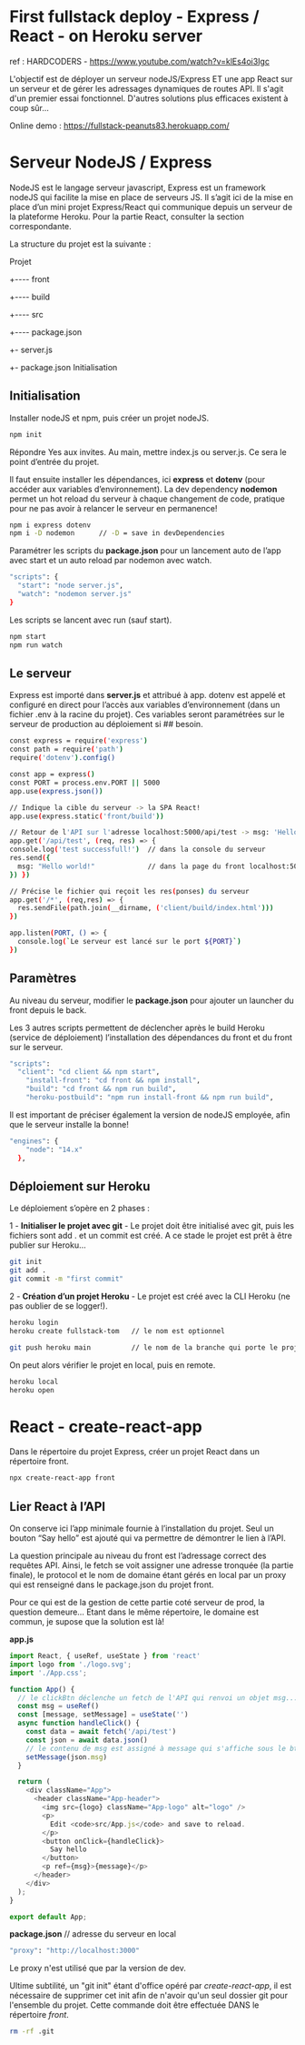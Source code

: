 # First fullstack deploy - Express / React - on Heroku server

ref : HARDCODERS -  https://www.youtube.com/watch?v=klEs4oi3Igc

L'objectif est de déployer un serveur nodeJS/Express ET une app React sur un serveur et de gérer les adressages dynamiques de routes API.
Il s'agit d'un premier essai fonctionnel. D'autres solutions plus efficaces existent à coup sûr...

Online demo : https://fullstack-peanuts83.herokuapp.com/

# Serveur NodeJS / Express

NodeJS est le langage serveur javascript, Express est un framework nodeJS qui facilite la mise en place de serveurs JS.
Il s’agit ici de la mise en place d’un mini projet Express/React qui communique depuis un serveur de la plateforme Heroku. Pour la partie React, consulter la section correspondante.

La structure du projet est la suivante :

Projet

+---- front

+---- build

+---- src

+---- package.json

+- server.js

+- package.json
Initialisation

## Initialisation

Installer nodeJS et npm, puis créer un projet nodeJS.

```bash
npm init
```

Répondre Yes aux invites. Au  main, mettre index.js ou server.js. Ce sera le point d’entrée du projet.

Il faut ensuite installer les dépendances, ici **express** et **dotenv** (pour accéder aux variables d’environnement). La dev dependency **nodemon** permet un hot reload du serveur à chaque changement de code, pratique pour ne pas avoir à relancer le serveur en permanence!

```bash
npm i express dotenv
npm i -D nodemon      // -D = save in devDependencies
```

Paramétrer les scripts du **package.json** pour un lancement auto de l’app avec start et un auto reload par nodemon avec watch.

```bash
"scripts": {
  "start": "node server.js",
  "watch": "nodemon server.js"
}
```

Les scripts se lancent avec run (sauf start).

```bash
npm start
npm run watch
```

## Le serveur

Express est importé dans **server.js** et attribué à app.
dotenv est appelé et configuré en direct pour l’accès aux variables d’environnement (dans un fichier .env à la racine du projet). Ces variables seront paramétrées sur le serveur de production au déploiement si ## besoin.

```bash
const express = require('express')
const path = require('path')
require('dotenv').config()

const app = express()
const PORT = process.env.PORT || 5000
app.use(express.json())

// Indique la cible du serveur -> la SPA React!
app.use(express.static('front/build'))

// Retour de l'API sur l'adresse localhost:5000/api/test -> msg: 'Hello world!'
app.get('/api/test', (req, res) => {
console.log('test successfull!')  // dans la console du serveur
res.send({
  msg: "Hello world!"             // dans la page du front localhost:5000/api/test
}) })

// Précise le fichier qui reçoit les res(ponses) du serveur
app.get('/*', (req,res) => {
  res.sendFile(path.join(__dirname, ('client/build/index.html')))
})

app.listen(PORT, () => {
  console.log(`Le serveur est lancé sur le port ${PORT}`)
})
```

## Paramètres

Au niveau du serveur, modifier le **package.json** pour ajouter un launcher du front depuis le back.

Les 3 autres scripts permettent de déclencher après le build Heroku (service de déploiement) l’installation des dépendances du front et du front sur le serveur.

```bash
"scripts":
  "client": "cd client && npm start",
    "install-front": "cd front && npm install",
    "build": "cd front && npm run build",
    "heroku-postbuild": "npm run install-front && npm run build",
```


Il est important de préciser également la version de nodeJS employée, afin que le serveur installe la bonne!

```bash
"engines": {
    "node": "14.x"
  },
```

## Déploiement sur Heroku

Le déploiement s’opère en 2 phases :

1 - **Initialiser le projet avec git** - Le projet doit être initialisé avec git, puis les fichiers sont add . et un commit est créé. A ce stade le projet est prêt à être publier sur Heroku…

```bash
git init
git add .
git commit -m "first commit"
```


2 - **Création d’un projet Heroku** - Le projet est créé avec la CLI Heroku (ne pas oublier de se logger!).

```bash
heroku login
heroku create fullstack-tom   // le nom est optionnel

git push heroku main          // le nom de la branche qui porte le projet en local
```


On peut alors vérifier le projet en local, puis en remote.

```bash
heroku local
heroku open
```

# React - create-react-app

Dans le répertoire du projet Express, créer un projet React dans un répertoire front.

```bash
npx create-react-app front
```

## Lier React à l’API

On conserve ici l’app minimale fournie à l’installation du projet. Seul un bouton “Say hello” est ajouté qui va permettre de démontrer le lien à l’API.

La question principale au niveau du front est l’adressage correct des requêtes API. Ainsi, le fetch se voit assigner une adresse tronquée (la partie finale), le protocol et le nom de domaine étant gérés en local par un proxy qui est renseigné dans le package.json du projet front.

Pour ce qui est de la gestion de cette partie coté serveur de prod, la question demeure… Etant dans le même répertoire, le domaine est commun, je supose que la solution est là!

**app.js**
```javascript
import React, { useRef, useState } from 'react'
import logo from './logo.svg';
import './App.css';

function App() {
  // le clickBtn déclenche un fetch de l'API qui renvoi un objet msg... //
  const msg = useRef()
  const [message, setMessage] = useState('')
  async function handleClick() {
    const data = await fetch('/api/test')
    const json = await data.json()
    // le contenu de msg est assigné à message qui s'affiche sous le btn //
    setMessage(json.msg)
  }

  return (
    <div className="App">
      <header className="App-header">
        <img src={logo} className="App-logo" alt="logo" />
        <p>
          Edit <code>src/App.js</code> and save to reload.
        </p>
        <button onClick={handleClick}>
          Say hello
        </button>
        <p ref={msg}>{message}</p>
      </header>
    </div>
  );
}

export default App;
```


**package.json**  // adresse du serveur en local

```bash
"proxy": "http://localhost:3000"
```
Le proxy n'est utilisé que par la version de dev.

Ultime subtilité, un "git init" étant d'office opéré par *create-react-app*, il est nécessaire de supprimer cet init afin de n'avoir qu'un seul dossier git pour l'ensemble du projet. Cette commande doit être effectuée DANS le répertoire *front*.

```bash
rm -rf .git
```
